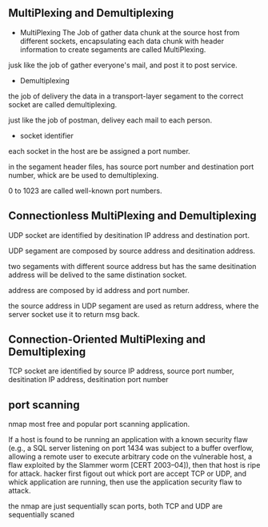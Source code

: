 ## MultiPlexing and Demultiplexing
- MultiPlexing
The Job of gather data chunk at the source host from different sockets, encapsulating each data chunk with header information to create segaments 
are called MultiPlexing.

jusk like the job of gather everyone's mail, and post it to post service.


- Demultiplexing

the job of delivery the data in a transport-layer segament to the correct socket are called demultiplexing.

just like the job of postman, delivey each mail to each person.

- socket identifier

each socket in the host are be assigned a port number.

in the segament header files, has source port number and destination port number, whick are be used to demultiplexing.

0 to 1023 are called well-known port numbers.

## Connectionless MultiPlexing and Demultiplexing

UDP socket are identified by desitination IP address and destination port.

UDP segament are composed by source address and desitination address.

two segaments with different source address but has the same desitination address will be delived to the same distination socket.

address are composed by id address and port number.

the source address in UDP segament are used as return address, where the server socket use it to return msg back.

## Connection-Oriented MultiPlexing and Demultiplexing

TCP socket are identified by source IP address, source port number, desitination IP address, desitination port number

## port scanning

nmap most free and popular port scanning application.

If a host is found to be running an application with a known security flaw (e.g., a SQL server listening on port 1434 was subject to a buffer overflow, allowing a remote user to execute arbitrary code on the vulnerable host, a flaw exploited by the Slammer worm [CERT 2003–04]), then that host is ripe for attack.
hacker first figout out whick port are accept TCP or UDP, and whick application are running, then use the application security flaw to attack.

the nmap are just sequentially scan ports, both TCP and UDP are sequentially scaned